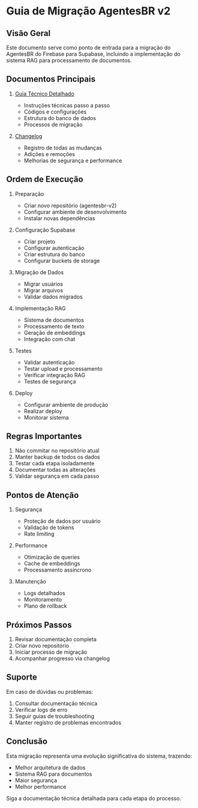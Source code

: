 # Guia de Migração AgentesBR v2

## Visão Geral
Este documento serve como ponto de entrada para a migração do AgentesBR do Firebase para Supabase, incluindo a implementação do sistema RAG para processamento de documentos.

## Documentos Principais

1. [Guia Técnico Detalhado](./migracao-supabase.md)
   - Instruções técnicas passo a passo
   - Códigos e configurações
   - Estrutura do banco de dados
   - Processos de migração

2. [Changelog](../../CHANGELOG-MIGRACAO.md)
   - Registro de todas as mudanças
   - Adições e remoções
   - Melhorias de segurança e performance

## Ordem de Execução

1. Preparação
   - Criar novo repositório (agentesbr-v2)
   - Configurar ambiente de desenvolvimento
   - Instalar novas dependências

2. Configuração Supabase
   - Criar projeto
   - Configurar autenticação
   - Criar estrutura do banco
   - Configurar buckets de storage

3. Migração de Dados
   - Migrar usuários
   - Migrar arquivos
   - Validar dados migrados

4. Implementação RAG
   - Sistema de documentos
   - Processamento de texto
   - Geração de embeddings
   - Integração com chat

5. Testes
   - Validar autenticação
   - Testar upload e processamento
   - Verificar integração RAG
   - Testes de segurança

6. Deploy
   - Configurar ambiente de produção
   - Realizar deploy
   - Monitorar sistema

## Regras Importantes

1. Não commitar no repositório atual
2. Manter backup de todos os dados
3. Testar cada etapa isoladamente
4. Documentar todas as alterações
5. Validar segurança em cada passo

## Pontos de Atenção

1. Segurança
   - Proteção de dados por usuário
   - Validação de tokens
   - Rate limiting

2. Performance
   - Otimização de queries
   - Cache de embeddings
   - Processamento assíncrono

3. Manutenção
   - Logs detalhados
   - Monitoramento
   - Plano de rollback

## Próximos Passos

1. Revisar documentação completa
2. Criar novo repositório
3. Iniciar processo de migração
4. Acompanhar progresso via changelog

## Suporte

Em caso de dúvidas ou problemas:
1. Consultar documentação técnica
2. Verificar logs de erro
3. Seguir guias de troubleshooting
4. Manter registro de problemas encontrados

## Conclusão

Esta migração representa uma evolução significativa do sistema, trazendo:
- Melhor arquitetura de dados
- Sistema RAG para documentos
- Maior segurança
- Melhor performance

Siga a documentação técnica detalhada para cada etapa do processo.
